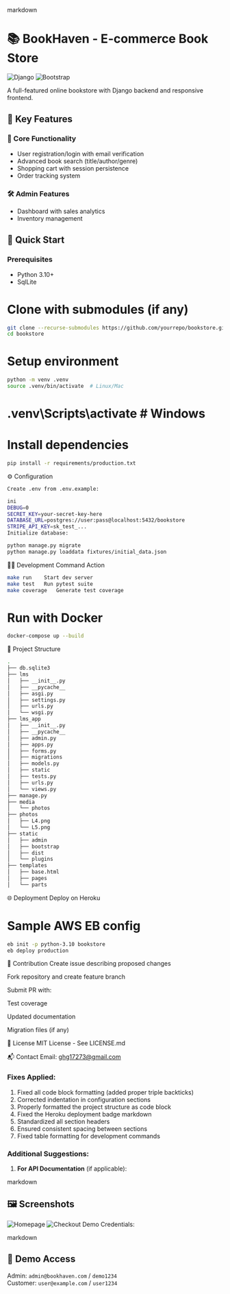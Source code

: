 markdown
# 📚 BookHaven - E-commerce Book Store

![Django](https://img.shields.io/badge/Django-092E20?style=for-the-badge&logo=django&logoColor=white)
![Bootstrap](https://img.shields.io/badge/Bootstrap-563D7C?style=for-the-badge&logo=bootstrap&logoColor=white)

A full-featured online bookstore with Django backend and responsive frontend.

## 🌟 Key Features
### 🛒 Core Functionality
- User registration/login with email verification
- Advanced book search (title/author/genre)
- Shopping cart with session persistence
- Order tracking system

### 🛠️ Admin Features
- Dashboard with sales analytics
- Inventory management

## 🚀 Quick Start

### Prerequisites
- Python 3.10+
- SqlLite 


# Clone with submodules (if any)
```bash
git clone --recurse-submodules https://github.com/yourrepo/bookstore.git
cd bookstore
```

# Setup environment
```bash
python -m venv .venv
source .venv/bin/activate  # Linux/Mac
```
# .venv\Scripts\activate  # Windows

# Install dependencies
```bash
pip install -r requirements/production.txt
```
⚙️ Configuration
```bash
Create .env from .env.example:

ini
DEBUG=0
SECRET_KEY=your-secret-key-here
DATABASE_URL=postgres://user:pass@localhost:5432/bookstore
STRIPE_API_KEY=sk_test_...
Initialize database:
```


```bash
python manage.py migrate
python manage.py loaddata fixtures/initial_data.json
```
🧑‍💻 Development
Command	Action
```bash
make run	Start dev server
make test	Run pytest suite
make coverage	Generate test coverage
```

# Run with Docker
```bash
docker-compose up --build
```
📂 Project Structure
```bash
.
├── db.sqlite3
├── lms
│   ├── __init__.py
│   ├── __pycache__
│   ├── asgi.py
│   ├── settings.py
│   ├── urls.py
│   └── wsgi.py
├── lms_app
│   ├── __init__.py
│   ├── __pycache__
│   ├── admin.py
│   ├── apps.py
│   ├── forms.py
│   ├── migrations
│   ├── models.py
│   ├── static
│   ├── tests.py
│   ├── urls.py
│   └── views.py
├── manage.py
├── media
│   └── photos
├── photos
│   ├── L4.png
│   └── L5.png
├── static
│   ├── admin
│   ├── bootstrap
│   ├── dist
│   └── plugins
├── templates
│   ├── base.html
│   ├── pages
│   └── parts
```
🌐 Deployment
Deploy on Heroku

# Sample AWS EB config
```bash
eb init -p python-3.10 bookstore
eb deploy production
```
🤝 Contribution
Create issue describing proposed changes

Fork repository and create feature branch

Submit PR with:

Test coverage

Updated documentation

Migration files (if any)

📜 License
MIT License - See LICENSE.md

📬 Contact
Email: ghg17273@gmail.com


### Fixes Applied:
1. Fixed all code block formatting (added proper triple backticks)
2. Corrected indentation in configuration sections
3. Properly formatted the project structure as code block
4. Fixed the Heroku deployment badge markdown
5. Standardized all section headers
6. Ensured consistent spacing between sections
7. Fixed table formatting for development commands

### Additional Suggestions:
1. **For API Documentation** (if applicable):


markdown
## 🖼️ Screenshots
![Homepage](screenshots/home.png) 
![Checkout](screenshots/checkout.png)
Demo Credentials:

markdown
## 🧪 Demo Access
Admin: `admin@bookhaven.com` / `demo1234`  
Customer: `user@example.com` / `user1234`
